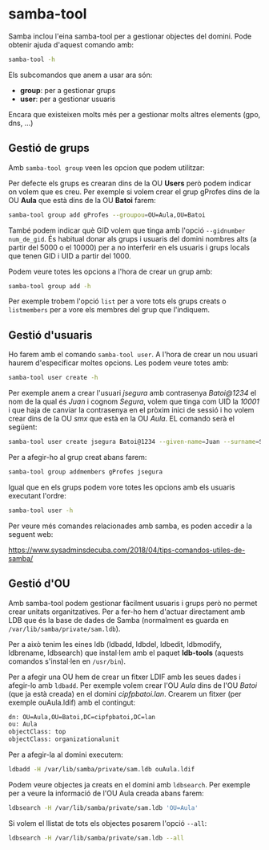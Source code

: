 # samba-tool
Samba inclou l'eina samba-tool per a gestionar objectes del domini. Pode obtenir ajuda d'aquest comando amb:

```bash
samba-tool -h
```

Els subcomandos que anem a usar ara són:
- **group**: per a gestionar grups
- **user**: per a gestionar usuaris

Encara que existeixen molts més per a gestionar molts altres elements (gpo, dns, ...)

## Gestió de grups
Amb `samba-tool group` veen les opcion que podem utilitzar:

Per defecte els grups es crearan dins de la OU **Users** però podem indicar on volem que es creu. Per exemple si volem crear el grup gProfes dins de la OU **Aula** que està dins de la OU **Batoi** farem:

```bash
samba-tool group add gProfes --groupou=OU=Aula,OU=Batoi
```

També podem indicar què GID volem que tinga amb l'opció `--gidnumber num_de_gid`. És habitual donar als grups i usuaris del domini nombres alts (a partir del 5000 o el 10000) per a no interferir en els usuaris i grups locals que tenen GID i UID a partir del 1000.

Podem veure totes les opcions a l'hora de crear un grup amb:

```bash
samba-tool group add -h
```

Per exemple trobem l'opció `list` per a vore tots els grups creats o `listmembers` per a vore els membres del grup que l'indiquem.

## Gestió d'usuaris
Ho farem amb el comando `samba-tool user`. A l'hora de crear un nou usuari haurem d'especificar moltes opcions. Les podem veure totes amb:

```bash
samba-tool user create -h
```

Per exemple anem a crear l'usuari _jsegura_ amb contrasenya _Batoi@1234_ el nom de la qual és _Juan_ i cognom _Segura_, volem que tinga com UID la _10001_ i que haja de canviar la contrasenya en el pròxim inici de sessió i ho volem crear dins de la OU _smx_ que està en la OU _Aula_. EL comando serà el següent:

```bash
samba-tool user create jsegura Batoi@1234 --given-name=Juan --surname=Segura --must-change-at-next-login --userou=OU=Aula,OU=Batoi --uid-number=10001
```

Per a afegir-ho al grup creat abans farem:

```bash
samba-tool group addmembers gProfes jsegura
```

Igual que en els grups podem vore totes les opcions amb els usuaris executant l'ordre:
```bash
samba-tool user -h
```

Per veure més comandes relacionades amb samba, es poden accedir a la seguent web:

https://www.sysadminsdecuba.com/2018/04/tips-comandos-utiles-de-samba/

## Gestió d'OU
Amb samba-tool podem gestionar fàcilment usuaris i grups però no permet crear unitats organitzatives. Per a fer-ho hem d'actuar directament amb LDB que és la base de dades de Samba (normalment es guarda en `/var/lib/samba/private/sam.ldb`).

Per a això tenim les eines ldb (ldbadd, ldbdel, ldbedit, ldbmodify, ldbrename, ldbsearch) que instal·lem amb el paquet **ldb-tools** (aquests comandos s'instal·len en `/usr/bin`).

Per a afegir una OU hem de crear un fitxer LDIF amb les seues dades i afegir-lo amb `ldbadd`. Per exemple volem crear l'OU _Aula_ dins de l'OU _Batoi_ (que ja està creada) en el domini _cipfpbatoi.lan_. Crearem un fitxer (per exemple ouAula.ldif) amb el contingut:
```bash
dn: OU=Aula,OU=Batoi,DC=cipfpbatoi,DC=lan
ou: Aula
objectClass: top
objectClass: organizationalunit 
```

Per a afegir-la al domini executem:
```bash
ldbadd -H /var/lib/samba/private/sam.ldb ouAula.ldif 
```

Podem veure objectes ja creats en el domini amb `ldbsearch`. Per exemple per a veure la informació de l'OU Aula creada abans farem:
```bash
ldbsearch -H /var/lib/samba/private/sam.ldb 'OU=Aula' 
```

Si volem el llistat de tots els objectes posarem l'opció `--all`:
```bash
ldbsearch -H /var/lib/samba/private/sam.ldb --all
```
